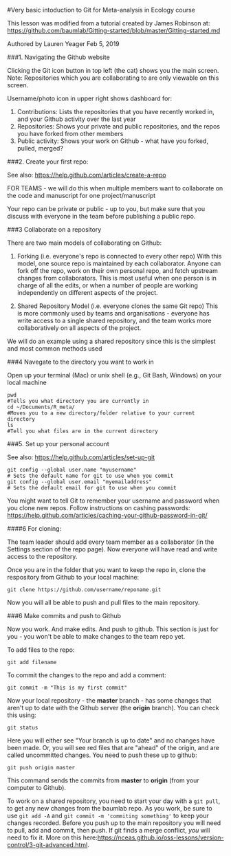 #Very basic intoduction to Git for Meta-analysis in Ecology course

This lesson was modified from a tutorial created by James Robinson at: https://github.com/baumlab/Gitting-started/blob/master/Gitting-started.md

Authored by Lauren Yeager Feb 5, 2019

###1. Navigating the Github website

Clicking the Git icon button in top left (the cat) shows you the main screen.
Note: Repositories which you are collaborating to are only viewable on this screen.

Username/photo icon in upper right shows dashboard for:

1. Contributions: Lists the repositories that you have recently worked in, and your Github activity over the last year
2. Repositories: Shows your private and public repositories, and the repos you have forked from other members
3. Public activity: Shows your work on Github - what have you forked, pulled, merged?



###2. Create your first repo:

See also: https://help.github.com/articles/create-a-repo

FOR TEAMS - we will do this when multiple members want to collaborate on the code and manuscript for one project/manuscript

Your repo can be private or public - up to you, but make sure that you discuss with everyone in the team before publishing a public repo.


###3 Collaborate on a repository

There are two main models of collaborating on Github:

1) Forking (i.e. everyone's repo is connected to every other repo)
With this model, one source repo is maintained by each collaborator. Anyone can fork off the repo, work on their own personal repo, and fetch upstream changes from collaborators. This is most useful when one person is in charge of all the edits, or when a number of people are working independently on different aspects of the project.

2) Shared Repository Model (i.e. everyone clones the same Git repo)
This is more commonly used by teams and organisations - everyone has write access to a single shared repository, and the team works more collaboratively on all aspects of the project.

We will do an example using a shared repository since this is the simplest and most common methods used

###4 Navegate to the directory you want to work in

Open up your terminal (Mac) or unix shell (e.g., Git Bash, Windows) on your local machine

```shell
pwd
#Tells you what directory you are currently in
cd ~/Documents/R_meta/
#Moves you to a new directory/folder relative to your current directory
ls
#Tell you what files are in the current directory
```

###5. Set up your personal account

See also: https://help.github.com/articles/set-up-git

```shell
git config --global user.name "myusername"
# Sets the default name for git to use when you commit
git config --global user.email "myemailaddress"
# Sets the default email for git to use when you commit
```

You might want to tell Git to remember your username and password when you clone new repos. Follow instructions on cashing passwords: <https://help.github.com/articles/caching-your-github-password-in-git/>



####6 For cloning:

The team leader should add every team member as a collaborator (in the Settings section of the repo page). Now everyone will have read and write access to the repository. 

Once you are in the folder that you want to keep the repo in, clone the respository from Github to your local machine:

```shell
git clone https://github.com/username/reponame.git
```

Now you will all be able to push and pull files to the main repository. 


###6 Make commits and push to Github

Now you work. And make edits. And push to github. This section is just for you - you won't be able to make changes to the team repo yet.

To add files to the repo:

```shell
git add filename
```

To commit the changes to the repo and add a comment:

```shell
git commit -m "This is my first commit"
```

Now your local repository - the **master** branch - has some changes that aren't up to date with the Github server (the **origin** branch). You can check this using:

```shell
git status
```


Here you will either see "Your branch is up to date" and no changes have been made. Or, you will see red files that are "ahead" of the origin, and are called uncommitted changes. You need to push these up to github:

```shell
git push origin master
```

This command sends the commits from **master** to **origin** (from your computer to Github).



To work on a shared repository, you need to start your day with a ```git pull```, to get any new changes from the baumlab repo. As you work, be sure to use ```git add -A``` and ```git commit -m 'commiting something'``` to keep your changes recorded. Before you push up to the main repository you will need to pull, add and commit, then push. If git finds a merge conflict, *you* will need to fix it. More on this here:https://nceas.github.io/oss-lessons/version-control/3-git-advanced.html.

 

